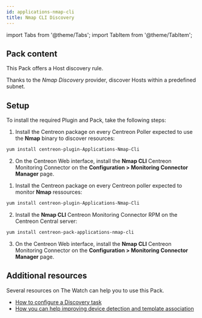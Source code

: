 ```yaml
---
id: applications-nmap-cli
title: Nmap CLI Discovery
---
```

import Tabs from '@theme/Tabs';
import TabItem from '@theme/TabItem';


## Pack content

This Pack offers a Host discovery rule.

Thanks to the *Nmap Discovery* provider, discover Hosts within a predefined subnet. 

## Setup

To install the required Plugin and Pack, take the following steps: 

<Tabs groupId="sync">
<TabItem value="Online Licence" label="Online Licence">

1. Install the Centreon package on every Centreon Poller expected to use the **Nmap** binary to discover resources:

```bash
yum install centreon-plugin-Applications-Nmap-Cli
```

2. On the Centreon Web interface, install the **Nmap CLI** Centreon Monitoring Connector on the **Configuration > Monitoring Connector Manager** page.

</TabItem>
<TabItem value="Offline License" label="Offline License">

1. Install the Centreon package on every Centreon poller expected to monitor **Nmap** ressources:

```bash
yum install centreon-plugin-Applications-Nmap-Cli
```

2. Install the **Nmap CLI** Centreon Monitoring Connector RPM on the Centreon Central server:

```bash
yum install centreon-pack-applications-nmap-cli
```

3. On the Centreon Web interface, install the **Nmap CLI** Centreon Monitoring Connector on the **Configuration > Monitoring Connector Manager** page.

</TabItem>
</Tabs>

## Additional resources

Several resources on The Watch can help you to use this Pack. 

- [How to configure a Discovery task](https://thewatch.centreon.com/product-how-to-21/discovery-pack-speed-up-your-monitoring-and-make-it-more-reliable-using-the-new-nmap-discovery-tools-149)
- [How you can help improving device detection and template association](https://thewatch.centreon.com/product-how-to-21/network-discovery-nmap-snmp-how-does-it-work-and-how-can-you-help-162)